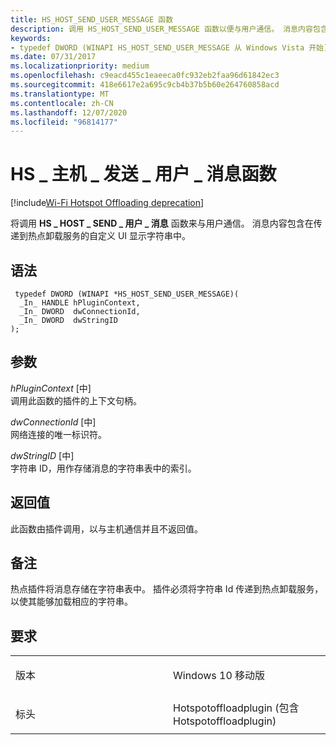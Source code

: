 ```yaml
---
title: HS_HOST_SEND_USER_MESSAGE 函数
description: 调用 HS_HOST_SEND_USER_MESSAGE 函数以便与用户通信。 消息内容包含在传递到热点卸载服务的自定义 UI 显示字符串中。
keywords:
- typedef DWORD (WINAPI HS_HOST_SEND_USER_MESSAGE 从 Windows Vista 开始) 函数网络驱动程序
ms.date: 07/31/2017
ms.localizationpriority: medium
ms.openlocfilehash: c9eacd455c1eaeeca0fc932eb2faa96d61842ec3
ms.sourcegitcommit: 418e6617e2a695c9cb4b37b5b60e264760858acd
ms.translationtype: MT
ms.contentlocale: zh-CN
ms.lasthandoff: 12/07/2020
ms.locfileid: "96814177"
---
```

# <a name="hs_host_send_user_message-function"></a>HS \_ 主机 \_ 发送 \_ 用户 \_ 消息函数

[!include[Wi-Fi Hotspot Offloading deprecation](../includes/wi-fi-hotspot-offloading-deprecation.md)]


将调用 **HS \_ HOST \_ SEND \_ 用户 \_ 消息** 函数来与用户通信。 消息内容包含在传递到热点卸载服务的自定义 UI 显示字符串中。

<a name="syntax"></a>语法
------

```ManagedCPlusPlus
 typedef DWORD (WINAPI *HS_HOST_SEND_USER_MESSAGE)(
  _In_ HANDLE hPluginContext,
  _In_ DWORD  dwConnectionId,
  _In_ DWORD  dwStringID
);
```

<a name="parameters"></a>参数
----------

*hPluginContext* \[中\]  
调用此函数的插件的上下文句柄。

*dwConnectionId* \[中\]  
网络连接的唯一标识符。

*dwStringID* \[中\]  
字符串 ID，用作存储消息的字符串表中的索引。

<a name="return-value"></a>返回值
------------

此函数由插件调用，以与主机通信并且不返回值。

<a name="remarks"></a>备注
-------

热点插件将消息存储在字符串表中。 插件必须将字符串 Id 传递到热点卸载服务，以使其能够加载相应的字符串。

<a name="requirements"></a>要求
------------

<table>
<colgroup>
<col width="50%" />
<col width="50%" />
</colgroup>
<tbody>
<tr class="odd">
<td><p>版本</p></td>
<td><p>Windows 10 移动版</p></td>
</tr>
<tr class="even">
<td><p>标头</p></td>
<td>Hotspotoffloadplugin (包含 Hotspotoffloadplugin) </td>
</tr>
</tbody>
</table>

 

 




